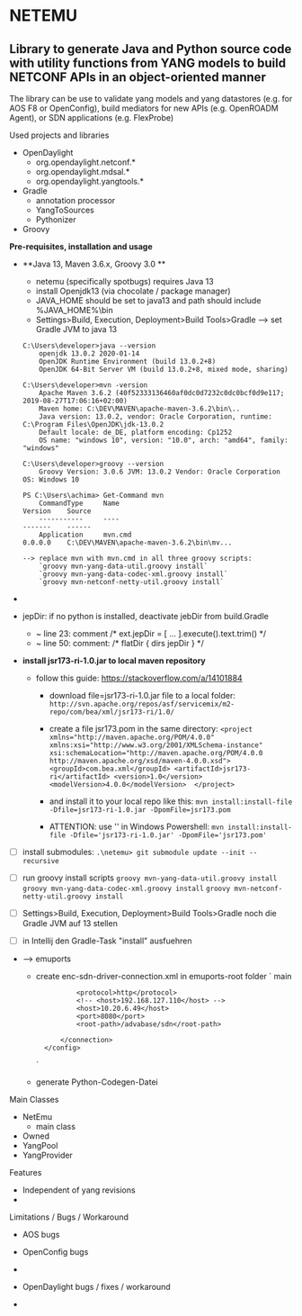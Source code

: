 # NETEMU

## Library to generate Java and Python source code with utility functions from YANG models to build NETCONF APIs in an object-oriented manner

The library can be use to validate yang models and yang datastores (e.g. for AOS F8 or OpenConfig), build mediators for new APIs (e.g. OpenROADM Agent), or SDN applications (e.g. FlexProbe)

Used projects and libraries
- OpenDaylight
    - org.opendaylight.netconf.*
    - org.opendaylight.mdsal.*
    - org.opendaylight.yangtools.*
-  Gradle
    - annotation processor
    - YangToSources
    - Pythonizer
- Groovy

**Pre-requisites, installation and usage**
- **Java 13, Maven 3.6.x, Groovy 3.0 **
    - netemu (specifically spotbugs) requires Java 13
    - install Openjdk13 (via chocolate / package manager)
    - JAVA_HOME should be set to java13 and path should include %JAVA_HOME%\bin
    - Settings>Build, Execution, Deployment>Build Tools>Gradle --> set Gradle JVM to java 13 

    ```
    C:\Users\developer>java --version
        openjdk 13.0.2 2020-01-14
        OpenJDK Runtime Environment (build 13.0.2+8)
        OpenJDK 64-Bit Server VM (build 13.0.2+8, mixed mode, sharing)

    C:\Users\developer>mvn -version
        Apache Maven 3.6.2 (40f52333136460af0dc0d7232c0dc0bcf0d9e117; 2019-08-27T17:06:16+02:00)
        Maven home: C:\DEV\MAVEN\apache-maven-3.6.2\bin\..
        Java version: 13.0.2, vendor: Oracle Corporation, runtime: C:\Program Files\OpenJDK\jdk-13.0.2
        Default locale: de_DE, platform encoding: Cp1252
        OS name: "windows 10", version: "10.0", arch: "amd64", family: "windows"

    C:\Users\developer>groovy --version
        Groovy Version: 3.0.6 JVM: 13.0.2 Vendor: Oracle Corporation OS: Windows 10

    PS C:\Users\achima> Get-Command mvn
        CommandType     Name                                               Version    Source
        -----------     ----                                               -------    ------
        Application     mvn.cmd                                            0.0.0.0    C:\DEV\MAVEN\apache-maven-3.6.2\bin\mv...

    --> replace mvn with mvn.cmd in all three groovy scripts:
        `groovy mvn-yang-data-util.groovy install`
        `groovy mvn-yang-data-codec-xml.groovy install`
        `groovy mvn-netconf-netty-util.groovy install`   
    ```

- 
- jepDir: if no python is installed, deactivate jebDir from build.Gradle   
    - ~ line 23: comment /* ext.jepDir = [ ... ].execute().text.trim() */ 
    - ~ line 50: comment: /* flatDir {  dirs jepDir } */



- **install jsr173-ri-1.0.jar to local maven repository**
    - follow this guide: https://stackoverflow.com/a/14101884 
        - download file=jsr173-ri-1.0.jar file to a local folder:
            ` http://svn.apache.org/repos/asf/servicemix/m2-repo/com/bea/xml/jsr173-ri/1.0/`
        - create a file jsr173.pom in the same directory:
            `<project xmlns="http://maven.apache.org/POM/4.0.0" xmlns:xsi="http://www.w3.org/2001/XMLSchema-instance" 
                    xsi:schemaLocation="http://maven.apache.org/POM/4.0.0 http://maven.apache.org/xsd/maven-4.0.0.xsd">
                <groupId>com.bea.xml</groupId>
                <artifactId>jsr173-ri</artifactId>
                <version>1.0</version>
                <modelVersion>4.0.0</modelVersion> 
            </project> `
        - and install it to your local repo like this:
            `mvn install:install-file -Dfile=jsr173-ri-1.0.jar -DpomFile=jsr173.pom`

        - ATTENTION: use '' in Windows Powershell: 
            `mvn install:install-file -Dfile='jsr173-ri-1.0.jar' -DpomFile='jsr173.pom'`
- [ ] install submodules:
        `.\netemu> git submodule update --init --recursive`
        
- [ ] run groovy install scripts
        `groovy mvn-yang-data-util.groovy install`
        `groovy mvn-yang-data-codec-xml.groovy install`
        `groovy mvn-netconf-netty-util.groovy install`

 - [ ] Settings>Build, Execution, Deployment>Build Tools>Gradle noch die Gradle JVM auf 13 stellen
 - [ ]  in Intellij den Gradle-Task "install" ausfuehren


- --> emuports
    - create enc-sdn-driver-connection.xml in emuports-root folder 
        `
            <?xml version="1.0" encoding="UTF-8"?>
            <config xmlns="urn:ietf:params:xml:ns:netconf:base:1.0">
                <connection xmlns="http://yang.adva.com/enc-sdn-driver">
                    <name>main</name>

                    <protocol>http</protocol>
                    <!-- <host>192.168.127.110</host> -->
                    <host>10.20.6.49</host>
                    <port>8080</port>
                    <root-path>/advabase/sdn</root-path>

                </connection>
            </config> 
        `
    - generate Python-Codegen-Datei 


Main Classes

* NetEmu
    - main class
* Owned
* YangPool
* YangProvider



Features
- Independent of yang revisions
- 

Limitations / Bugs / Workaround
- AOS bugs
- OpenConfig bugs
- 
- OpenDaylight bugs / fixes / workaround

-

